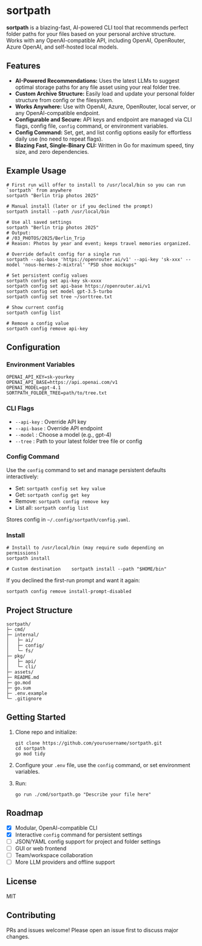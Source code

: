 # sortpath

**sortpath** is a blazing-fast, AI-powered CLI tool that recommends perfect folder paths for your files based on your personal archive structure.  
Works with any OpenAI-compatible API, including OpenAI, OpenRouter, Azure OpenAI, and self-hosted local models.

## Features

- **AI-Powered Recommendations:** Uses the latest LLMs to suggest optimal storage paths for any file asset using your real folder tree.
- **Custom Archive Structure:** Easily load and update your personal folder structure from config or the filesystem.
- **Works Anywhere:** Use with OpenAI, Azure, OpenRouter, local server, or any OpenAI-compatible endpoint.
- **Configurable and Secure:** API keys and endpoint are managed via CLI flags, config file, `config` command, or environment variables.
- **Config Command:** Set, get, and list config options easily for effortless daily use (no need to repeat flags).
- **Blazing Fast, Single-Binary CLI:** Written in Go for maximum speed, tiny size, and zero dependencies.

## Example Usage

```
# First run will offer to install to /usr/local/bin so you can run `sortpath` from anywhere
sortpath "Berlin trip photos 2025"

# Manual install (later or if you declined the prompt)
sortpath install --path /usr/local/bin

# Use all saved settings
sortpath "Berlin trip photos 2025"
# Output:
# /03_PHOTOS/2025/Berlin_Trip
# Reason: Photos by year and event; keeps travel memories organized.

# Override default config for a single run
sortpath --api-base 'https://openrouter.ai/v1' --api-key 'sk-xxx' --model 'nous-hermes-2-mixtral' "PSD shoe mockups"

# Set persistent config values
sortpath config set api-key sk-xxxx
sortpath config set api-base https://openrouter.ai/v1
sortpath config set model gpt-3.5-turbo
sortpath config set tree ~/sorttree.txt

# Show current config
sortpath config list

# Remove a config value
sortpath config remove api-key
```

## Configuration

### Environment Variables

```
OPENAI_API_KEY=sk-yourkey
OPENAI_API_BASE=https://api.openai.com/v1
OPENAI_MODEL=gpt-4.1
SORTPATH_FOLDER_TREE=path/to/tree.txt
```

### CLI Flags

- `--api-key` : Override API key
- `--api-base` : Override API endpoint
- `--model` : Choose a model (e.g., gpt-4)
- `--tree` : Path to your latest folder tree file or config

### Config Command

Use the `config` command to set and manage persistent defaults interactively:

- Set: `sortpath config set key value`
- Get: `sortpath config get key`
- Remove: `sortpath config remove key`
- List all: `sortpath config list`

Stores config in `~/.config/sortpath/config.yaml`.

### Install

```
# Install to /usr/local/bin (may require sudo depending on permissions)
sortpath install

# Custom destination	sortpath install --path "$HOME/bin"
```

If you declined the first-run prompt and want it again:

```
sortpath config remove install-prompt-disabled
```

## Project Structure

```
sortpath/
├─ cmd/
├─ internal/
│   ├─ ai/
│   ├─ config/
│   └─ fs/
├─ pkg/
│   ├─ api/
│   └─ cli/
├─ assets/
├─ README.md
├─ go.mod
├─ go.sum
├─ .env.example
└─ .gitignore
```

## Getting Started

1. Clone repo and initialize:

   ```
   git clone https://github.com/yourusername/sortpath.git
   cd sortpath
   go mod tidy
   ```

2. Configure your `.env` file, use the `config` command, or set environment variables.

3. Run:
   ```
   go run ./cmd/sortpath.go "Describe your file here"
   ```

## Roadmap

- [x] Modular, OpenAI-compatible CLI
- [x] Interactive `config` command for persistent settings
- [ ] JSON/YAML config support for project and folder settings
- [ ] GUI or web frontend
- [ ] Team/workspace collaboration
- [ ] More LLM providers and offline support

## License

MIT

## Contributing

PRs and issues welcome! Please open an issue first to discuss major changes.
